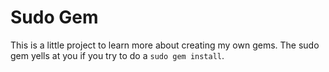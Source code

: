# Sudo Gem

This is a little project to learn more about creating my own gems. The sudo gem yells at you if you try to do a ```sudo gem install```.
